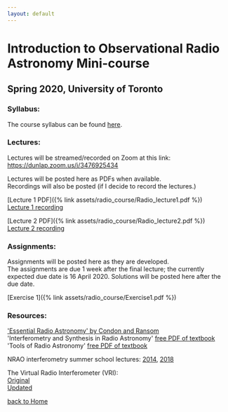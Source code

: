 ```yaml
---
layout: default
---
```


# Introduction to Observational Radio Astronomy Mini-course
## Spring 2020, University of Toronto


### Syllabus:
The course syllabus can be found [here](https://docs.google.com/document/d/1HlV7dDMWlm03Yxk483P5tkPaGy3bicAG6jzLwU-sqDg/edit).


### Lectures:
Lectures will be streamed/recorded on Zoom at this link: https://dunlap.zoom.us/j/3476925434

Lectures will be posted here as PDFs when available.  
Recordings will also be posted (if I decide to record the lectures.)

[Lecture 1 PDF]({% link assets/radio_course/Radio_lecture1.pdf %})  
[Lecture 1 recording](https://dunlap.zoom.us/rec/play/vZF8d7qurD43HYXG5gSDBfUsW9W0KaqsgSNMrqdYnU2yUHYHZwChZrAWZLBpj23sKUKoae9eq5B9rRwS?continueMode=true)

[Lecture 2 PDF]({% link assets/radio_course/Radio_lecture2.pdf %})  
[Lecture 2 recording](https://dunlap.zoom.us/rec/share/z-hsMJ3Tq1xJZ6PdzWScfq8oDIP1T6a82iZPqaIMmNVa6vA1_2m2xfWCfCvjCTo)

### Assignments:
Assignments will be posted here as they are developed.  
The assignments are due 1 week after the final lecture; the currently expected due date is 16 April 2020.
Solutions will be posted here after the due date.

[Exercise 1]({% link assets/radio_course/Exercise1.pdf %})

### Resources:
['Essential Radio Astronomy' by Condon and Ransom](https://www.cv.nrao.edu/~sransom/web/xxx.html)  
'Interferometry and Synthesis in Radio Astronomy' [free PDF of textbook](https://link.springer.com/book/10.1007%2F978-3-319-44431-4)  
'Tools of Radio Astronomy' [free PDF of textbook](https://link.springer.com/book/10.1007/978-3-540-85122-6)


NRAO interferometry summer school lectures:
[2014](https://science.nrao.edu/science/meetings/2014/14th-synthesis-imaging-workshop/lectures),
[2018](https://science.nrao.edu/science/meetings/2018/16th-synthesis-imaging-workshop/16th-synthesis-imaging-workshop-lectures)




The Virtual Radio Interferometer (VRI):  
[Original](https://www.narrabri.atnf.csiro.au/astronomy/vri.html)  
[Updated](https://crpurcell.github.io/friendlyVRI/)





[back to Home](./)

